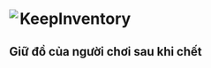 # KeepInventory <img src="https://github.com/KhoaGamingVN/KeepInventory/raw/master/icon.png" align="left"></img>
## Giữ đồ của người chơi sau khi chết
